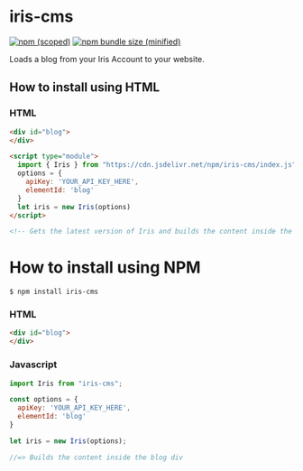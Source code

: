 # iris-cms

[![npm (scoped)](https://img.shields.io/npm/v/iris-cms.svg)](https://www.npmjs.com/package/iris-cms)
[![npm bundle size (minified)](https://img.shields.io/bundlephobia/min/iris-cms.svg)](https://www.npmjs.com/package/iris-cms)

Loads a blog from your Iris Account to your website.

## How to install using HTML

### HTML

```html
<div id="blog">
</div>

<script type="module">
  import { Iris } from "https://cdn.jsdelivr.net/npm/iris-cms/index.js";
  options = {
    apiKey: 'YOUR_API_KEY_HERE',
    elementId: 'blog'
  }
  let iris = new Iris(options)
</script>

<!-- Gets the latest version of Iris and builds the content inside the blog div -->
```



# How to install using NPM

```
$ npm install iris-cms
```

### HTML

```html
<div id="blog">
</div>

```

### Javascript

```js
import Iris from "iris-cms";

const options = {
  apiKey: 'YOUR_API_KEY_HERE',
  elementId: 'blog'
}

let iris = new Iris(options);

//=> Builds the content inside the blog div

```


